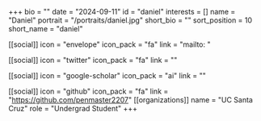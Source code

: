 +++
bio = "" 
date = "2024-09-11" 
id = "daniel" 
interests = [] 
name = "Daniel" 
portrait = "/portraits/daniel.jpg" 
short_bio = "" 
sort_position = 10
 short_name = "daniel" 

[[social]] 
    icon = "envelope" 
    icon_pack = "fa" 
    link = "mailto: "

 [[social]] 
    icon = "twitter" 
    icon_pack = "fa" 
    link = "" 

[[social]] 
    icon = "google-scholar" 
    icon_pack = "ai" 
    link = "" 

[[social]] 
    icon = "github" 
    icon_pack = "fa" 
    link = "https://github.com/penmaster2207" 
[[organizations]] 
     name = "UC Santa Cruz" 
      role = "Undergrad Student" 
+++
